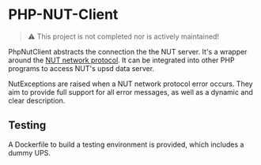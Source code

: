 # PHP-NUT-Client
>⚠️ This project is not completed nor is actively maintained!

PhpNutClient abstracts the connection the the NUT server. It's a wrapper around the [NUT network protocol](https://networkupstools.org/docs/developer-guide.chunked/ar01s09.html). It can be integrated into other PHP programs to access NUT's upsd data server.

NutExceptions are raised when a NUT network protocol error occurs. They aim to provide full support for all error messages, as well as a dynamic and clear description.

## Testing
A Dockerfile to build a testing environment is provided, which includes a dummy UPS.
